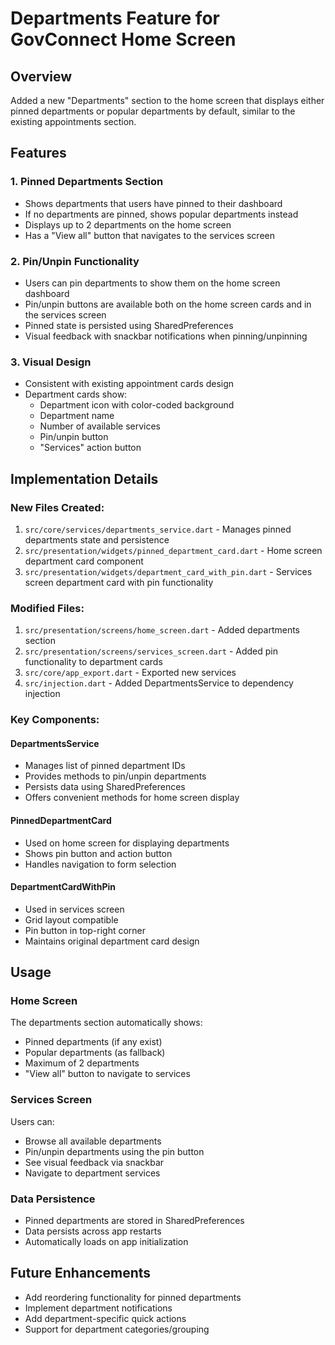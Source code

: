 # Departments Feature for GovConnect Home Screen

## Overview

Added a new "Departments" section to the home screen that displays either pinned departments or popular departments by default, similar to the existing appointments section.

## Features

### 1. Pinned Departments Section

- Shows departments that users have pinned to their dashboard
- If no departments are pinned, shows popular departments instead
- Displays up to 2 departments on the home screen
- Has a "View all" button that navigates to the services screen

### 2. Pin/Unpin Functionality

- Users can pin departments to show them on the home screen dashboard
- Pin/unpin buttons are available both on the home screen cards and in the services screen
- Pinned state is persisted using SharedPreferences
- Visual feedback with snackbar notifications when pinning/unpinning

### 3. Visual Design

- Consistent with existing appointment cards design
- Department cards show:
  - Department icon with color-coded background
  - Department name
  - Number of available services
  - Pin/unpin button
  - "Services" action button

## Implementation Details

### New Files Created:

1. `src/core/services/departments_service.dart` - Manages pinned departments state and persistence
2. `src/presentation/widgets/pinned_department_card.dart` - Home screen department card component
3. `src/presentation/widgets/department_card_with_pin.dart` - Services screen department card with pin functionality

### Modified Files:

1. `src/presentation/screens/home_screen.dart` - Added departments section
2. `src/presentation/screens/services_screen.dart` - Added pin functionality to department cards
3. `src/core/app_export.dart` - Exported new services
4. `src/injection.dart` - Added DepartmentsService to dependency injection

### Key Components:

#### DepartmentsService

- Manages list of pinned department IDs
- Provides methods to pin/unpin departments
- Persists data using SharedPreferences
- Offers convenient methods for home screen display

#### PinnedDepartmentCard

- Used on home screen for displaying departments
- Shows pin button and action button
- Handles navigation to form selection

#### DepartmentCardWithPin

- Used in services screen
- Grid layout compatible
- Pin button in top-right corner
- Maintains original department card design

## Usage

### Home Screen

The departments section automatically shows:

- Pinned departments (if any exist)
- Popular departments (as fallback)
- Maximum of 2 departments
- "View all" button to navigate to services

### Services Screen

Users can:

- Browse all available departments
- Pin/unpin departments using the pin button
- See visual feedback via snackbar
- Navigate to department services

### Data Persistence

- Pinned departments are stored in SharedPreferences
- Data persists across app restarts
- Automatically loads on app initialization

## Future Enhancements

- Add reordering functionality for pinned departments
- Implement department notifications
- Add department-specific quick actions
- Support for department categories/grouping
